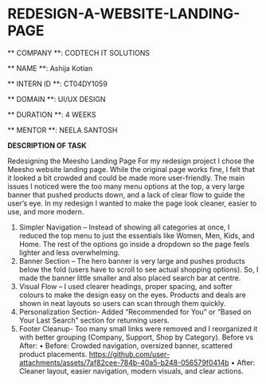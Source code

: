 # REDESIGN-A-WEBSITE-LANDING-PAGE

** COMPANY **: CODTECH IT SOLUTIONS

** NAME **: Ashija Kotian

** INTERN ID **: CT04DY1059

** DOMAIN **: UI/UX DESIGN

** DURATION **: 4 WEEKS

** MENTOR **: NEELA SANTOSH

**DESCRIPTION OF TASK**

Redesigning the Meesho Landing Page
For my redesign project I chose the Meesho website landing page. While the original page works fine, I felt that it looked a bit crowded and could be made more user-friendly. The main issues I noticed were the too many menu options at the top, a very large banner that pushed products down, and a lack of clear flow to guide the user’s eye.
In my redesign I wanted to make the page look cleaner, easier to use, and more modern.
1.	Simpler Navigation – Instead of showing all categories at once, I reduced the top menu to just the essentials like Women, Men, Kids, and Home. The rest of the options go inside a dropdown so the page feels lighter and less overwhelming.
2.	Banner Section – The hero banner is very large and pushes products below the fold (users have to scroll to see actual shopping options). So, I made the banner little smaller and also placed search bar at centre.
3.	Visual Flow – I used clearer headings, proper spacing, and softer colours to make the design easy on the eyes. Products and deals are shown in neat layouts so users can scan through them quickly.
4.	Personalization Section- Added “Recommended for You” or “Based on Your Last Search” section for returning users.
5.	Footer Cleanup- Too many small links were removed and I reorganized it with better grouping (Company, Support, Shop by Category).
Before vs After:
•	Before: Crowded navigation, oversized banner, scattered product placements.
https://github.com/user-attachments/assets/7af82cee-784b-40a5-b248-056579f0414b
•	After: Cleaner layout, easier navigation, modern visuals, and clear actions.


